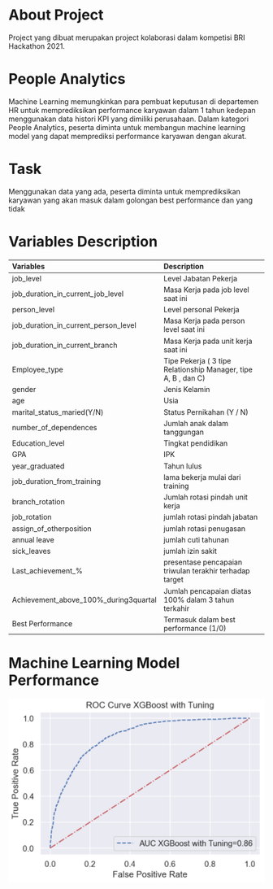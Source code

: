# About Project
Project yang dibuat merupakan project kolaborasi dalam kompetisi BRI Hackathon 2021.

# People Analytics
Machine Learning memungkinkan para pembuat keputusan di departemen HR untuk memprediksikan performance karyawan dalam 1 tahun kedepan menggunakan data histori KPI yang dimiliki perusahaan.
Dalam kategori People Analytics, peserta diminta untuk membangun machine learning model yang dapat memprediksi performance karyawan dengan akurat.

# Task
Menggunakan data yang ada, peserta diminta untuk memprediksikan karyawan yang akan masuk dalam golongan best performance dan yang tidak


#
# Variables Description

|Variables|Description|
|:--|:--|
|job_level| Level Jabatan Pekerja|
|job_duration_in_current_job_level | Masa Kerja pada job level saat ini|
|person_level | Level personal Pekerja|
|job_duration_in_current_person_level | Masa Kerja pada person level saat ini|
|job_duration_in_current_branch | Masa Kerja pada unit kerja saat ini|
|Employee_type | Tipe Pekerja ( 3 tipe Relationship Manager, tipe A, B , dan C)|
|gender | Jenis Kelamin|
|age | Usia|
|marital_status_maried(Y/N) | Status Pernikahan (Y / N)|
|number_of_dependences | Jumlah anak dalam tanggungan|
|Education_level | Tingkat pendidikan|
|GPA | IPK|
|year_graduated | Tahun lulus|
|job_duration_from_training | lama bekerja mulai dari training|
|branch_rotation | Jumlah rotasi pindah unit kerja|
|job_rotation | jumlah rotasi pindah jabatan|
|assign_of_otherposition | jumlah rotasi penugasan|
|annual leave | jumlah cuti tahunan|
|sick_leaves | jumlah izin sakit|
|Last_achievement_% | presentase pencapaian triwulan terakhir terhadap target|
|Achievement_above_100%\_during3quartal | Jumlah pencapaian diatas 100% dalam 3 tahun terkahir|
|Best Performance | Termasuk dalam best performance (1/0)|

# Machine Learning Model Performance
![](./storage/graph.png)